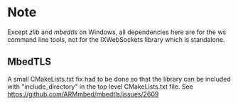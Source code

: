 # Note

Except *zlib* and *mbedtls* on Windows, all dependencies here are for the ws command line tools, not for the IXWebSockets library which is standalone.

## MbedTLS

A small CMakeLists.txt fix had to be done so that the library can be included with "include_directory" in the top level CMakeLists.txt file. See https://github.com/ARMmbed/mbedtls/issues/2609
